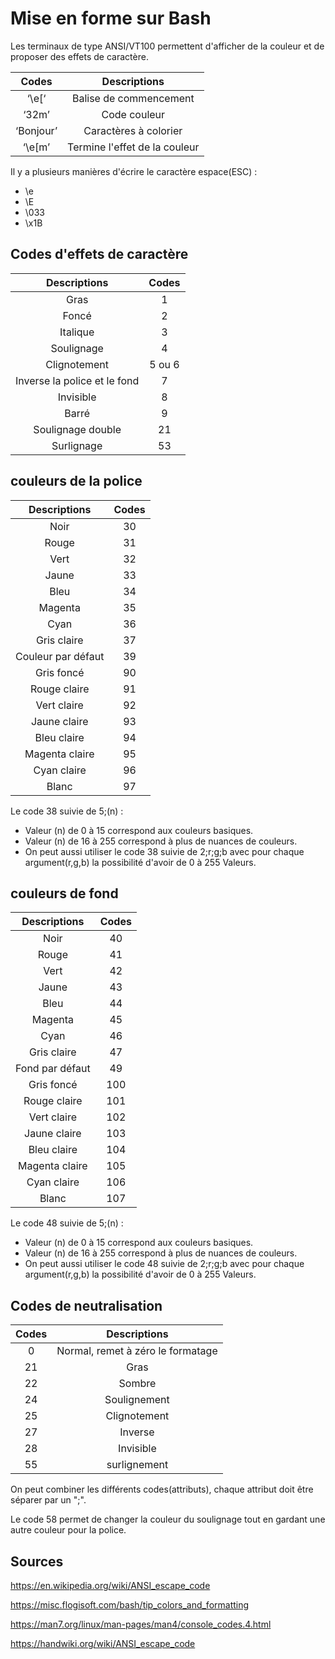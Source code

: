 # Mise en forme sur Bash

Les terminaux de type ANSI/VT100 permettent d'afficher de la couleur et de proposer des effets de caractère.

| Codes | Descriptions |
|:---:|:---:|
| ‘\e[‘ | Balise de commencement |
| ‘32m’ | Code couleur |
| ‘Bonjour’ | Caractères à colorier |
| ‘\e[m’ | Termine l'effet de la couleur |

Il y a plusieurs manières d'écrire le caractère espace(ESC) :

* \e
* \E
* \033
* \x1B

## Codes d'effets de caractère

| Descriptions | Codes |
|:---:|:---:|
| Gras | 1 |
| Foncé | 2 |
| Italique | 3 |
| Soulignage | 4 |
| Clignotement | 5 ou 6 |
| Inverse la police et le fond | 7 |
| Invisible | 8 |
| Barré | 9 |
| Soulignage double | 21 |
| Surlignage | 53 |

## couleurs de la police

| Descriptions | Codes |
|:---:|:---:|
| Noir | 30 |
| Rouge | 31 |
| Vert | 32 |
| Jaune | 33 |
| Bleu | 34 |
| Magenta | 35 |
| Cyan | 36 |
| Gris claire | 37 |
| Couleur par défaut | 39 |
| Gris foncé | 90 |
| Rouge claire | 91 |
| Vert claire | 92 |
| Jaune claire | 93 |
| Bleu claire | 94 |
| Magenta claire | 95 |
| Cyan claire | 96 |
| Blanc | 97 |

Le code 38 suivie de 5;(n) :

* Valeur (n) de 0 à 15 correspond aux couleurs basiques.
* Valeur (n) de 16 à 255 correspond à plus de nuances de couleurs.
* On peut aussi utiliser le code 38 suivie de 2;r;g;b avec pour chaque argument(r,g,b) la possibilité d'avoir de 0 à 255 Valeurs.

## couleurs de fond

| Descriptions | Codes |
|:---:|:---:|
| Noir | 40 |
| Rouge | 41 |
| Vert | 42 |
| Jaune | 43 |
| Bleu | 44 |
| Magenta | 45 |
| Cyan | 46 |
| Gris claire | 47 |
| Fond par défaut | 49 |
| Gris foncé | 100 |
| Rouge claire | 101 |
| Vert claire | 102 |
| Jaune claire | 103 |
| Bleu claire | 104 |
| Magenta claire | 105 |
| Cyan claire | 106 |
| Blanc | 107 |

Le code 48 suivie de 5;(n) :

* Valeur (n) de 0 à 15 correspond aux couleurs basiques.
* Valeur (n) de 16 à 255 correspond à plus de nuances de couleurs.
* On peut aussi utiliser le code 48 suivie de 2;r;g;b avec pour chaque argument(r,g,b) la possibilité d'avoir de 0 à 255 Valeurs.

## Codes de neutralisation

| Codes | Descriptions |
|:---:|:---:|
| 0 | Normal, remet à zéro le formatage |
| 21 | Gras |
| 22 | Sombre |
| 24 | Soulignement |
| 25 | Clignotement |
| 27 | Inverse |
| 28 | Invisible |
| 55 | surlignement |

On peut combiner les différents codes(attributs), chaque attribut doit être séparer par un ";".

Le code 58 permet de changer la couleur du soulignage tout en gardant une autre couleur pour la police.

## Sources

<https://en.wikipedia.org/wiki/ANSI_escape_code>

<https://misc.flogisoft.com/bash/tip_colors_and_formatting>

<https://man7.org/linux/man-pages/man4/console_codes.4.html>

<https://handwiki.org/wiki/ANSI_escape_code>